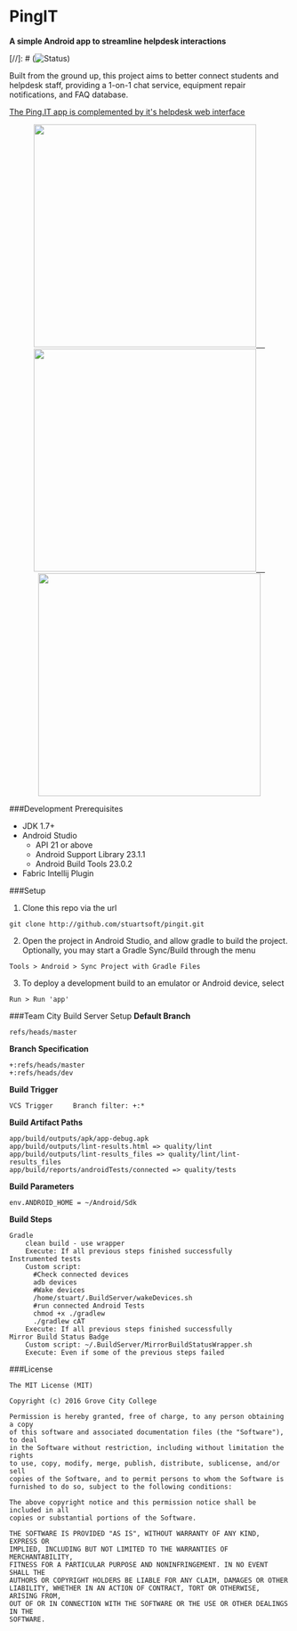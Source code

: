 # PingIT

**A simple Android app to streamline helpdesk interactions**

[//]: # (![Status](https://www.dropbox.com/s/vmmlgcykl2wvbim/pingitstatus.png?dl=1))

Built from the ground up, this project aims to better connect students and helpdesk staff, providing a 1-on-1 chat service, equipment repair notifications, and FAQ database.

[The Ping.IT app is complemented by it's helpdesk web interface](https://github.com/CDMayberry/PingITWeb)

<p align="center"><a href="https://www.youtube.com/watch?v=Vvp9POJPZr8" target="_blank"><img title="" src="https://github.com/stuartsoft/PingIT/raw/master/misc/sample.png" height="400"/>&nbsp;&nbsp;&nbsp;&nbsp;<img title="" src="https://github.com/stuartsoft/PingIT/raw/master/misc/demo.gif" height="400"/>&nbsp;&nbsp;&nbsp;&nbsp;<img title="" src="https://github.com/stuartsoft/PingIT/raw/master/misc/sample2.png" height="400"/></a></p>

###Development Prerequisites
* JDK 1.7+
* Android Studio
  * API 21 or above
  * Android Support Library 23.1.1
  * Android Build Tools 23.0.2
* Fabric Intellij Plugin

###Setup
1. Clone this repo via the url

  ```
  git clone http://github.com/stuartsoft/pingit.git
  ```
2. Open the project in Android Studio, and allow gradle to build the project. Optionally, you may start a Gradle Sync/Build through the menu

  ```
  Tools > Android > Sync Project with Gradle Files
  ```
3. To deploy a development build to an emulator or Android device, select

  ```
  Run > Run 'app'
  ```

###Team City Build Server Setup
  **Default Branch**
  ```
  refs/heads/master
  ```
  **Branch Specification**
  ```
  +:refs/heads/master
  +:refs/heads/dev
  ```
  **Build Trigger**
  ```
  VCS Trigger     Branch filter: +:*
  ```
  **Build Artifact Paths**
  ```
  app/build/outputs/apk/app-debug.apk
  app/build/outputs/lint-results.html => quality/lint
  app/build/outputs/lint-results_files => quality/lint/lint-results_files
  app/build/reports/androidTests/connected => quality/tests
  ```
  **Build Parameters**
  ```
  env.ANDROID_HOME = ~/Android/Sdk
  ```
  **Build Steps**
  ```
  Gradle
      clean build - use wrapper
      Execute: If all previous steps finished successfully
  Instrumented tests
      Custom script:
        #Check connected devices
        adb devices
        #Wake devices
        /home/stuart/.BuildServer/wakeDevices.sh
        #run connected Android Tests
        chmod +x ./gradlew
        ./gradlew cAT
      Execute: If all previous steps finished successfully
  Mirror Build Status Badge
      Custom script: ~/.BuildServer/MirrorBuildStatusWrapper.sh
      Execute: Even if some of the previous steps failed
  ```
###License
```
The MIT License (MIT)

Copyright (c) 2016 Grove City College

Permission is hereby granted, free of charge, to any person obtaining a copy
of this software and associated documentation files (the "Software"), to deal
in the Software without restriction, including without limitation the rights
to use, copy, modify, merge, publish, distribute, sublicense, and/or sell
copies of the Software, and to permit persons to whom the Software is
furnished to do so, subject to the following conditions:

The above copyright notice and this permission notice shall be included in all
copies or substantial portions of the Software.

THE SOFTWARE IS PROVIDED "AS IS", WITHOUT WARRANTY OF ANY KIND, EXPRESS OR
IMPLIED, INCLUDING BUT NOT LIMITED TO THE WARRANTIES OF MERCHANTABILITY,
FITNESS FOR A PARTICULAR PURPOSE AND NONINFRINGEMENT. IN NO EVENT SHALL THE
AUTHORS OR COPYRIGHT HOLDERS BE LIABLE FOR ANY CLAIM, DAMAGES OR OTHER
LIABILITY, WHETHER IN AN ACTION OF CONTRACT, TORT OR OTHERWISE, ARISING FROM,
OUT OF OR IN CONNECTION WITH THE SOFTWARE OR THE USE OR OTHER DEALINGS IN THE
SOFTWARE.
```


